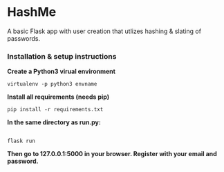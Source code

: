 # HashMe

A basic Flask app with user creation that utlizes hashing & slating of passwords.

<h3>Installation & setup instructions</h3>

<b>Create a Python3 virual environment</b>

```
virtualenv -p python3 envname
```

<b>Install all requirements (needs pip)</b>

```pip install -r requirements.txt```

<b>In the same directory as run.py:</b>

```export FLASK_APP=run.py

flask run
```

<b>Then go to 127.0.0.1:5000 in your browser. Register with your email and password.</b>

